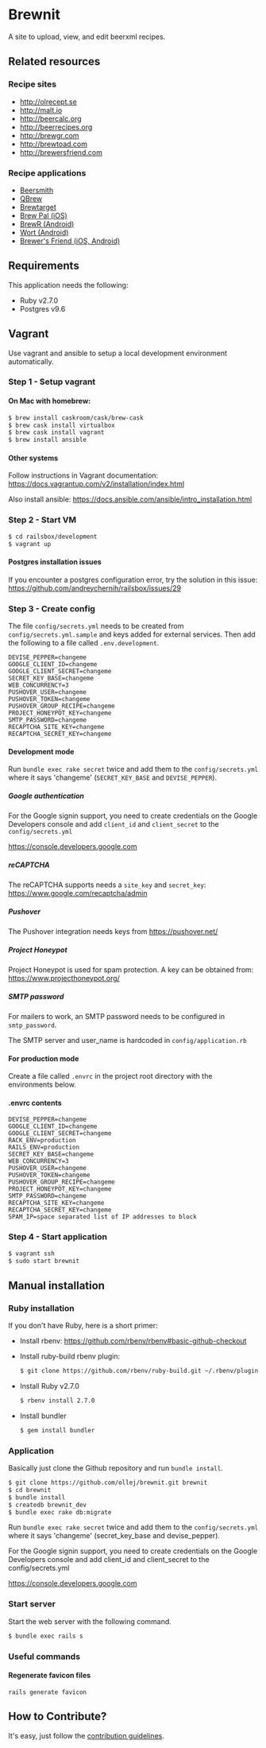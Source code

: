 Brewnit
=======

A site to upload, view, and edit beerxml recipes.

Related resources
-----------------

### Recipe sites

 * http://olrecept.se
 * http://malt.io
 * http://beercalc.org
 * http://beerrecipes.org
 * http://brewgr.com
 * http://brewtoad.com
 * http://brewersfriend.com

### Recipe applications

 * [Beersmith](http://beersmith.com/)
 * [QBrew](http://freecode.com/projects/qbrew)
 * [Brewtarget](http://www.brewtarget.org/)
 * [Brew Pal (iOS)](http://www.djpsoftware.com/brewpal/)
 * [BrewR (Android)](https://play.google.com/store/apps/details?id=com.weekendcoders.brewr&hl=en)
 * [Wort (Android)](https://play.google.com/store/apps/details?id=info.dynamicdesigns.wort&hl=en)
 * [Brewer's Friend (iOS, Android)](https://www.brewersfriend.com/)

Requirements
------------

This application needs the following:

 * Ruby v2.7.0
 * Postgres v9.6

Vagrant
-------

Use vagrant and ansible to setup a local development environment
automatically.

### Step 1 - Setup vagrant

#### On Mac with homebrew:

```bash
$ brew install caskroom/cask/brew-cask
$ brew cask install virtualbox
$ brew cask install vagrant
$ brew install ansible
```

#### Other systems

Follow instructions in Vagrant documentation:
https://docs.vagrantup.com/v2/installation/index.html

Also install ansible:
https://docs.ansible.com/ansible/intro_installation.html

### Step 2 - Start VM

```bash
$ cd railsbox/development
$ vagrant up
```

#### Postgres installation issues

If you encounter a postgres configuration error, try the solution in this
issue: https://github.com/andreychernih/railsbox/issues/29

### Step 3 - Create config

The file `config/secrets.yml` needs to be created from
`config/secrets.yml.sample` and keys added for external services.
Then add the following to a file called `.env.development`.

```
DEVISE_PEPPER=changeme
GOOGLE_CLIENT_ID=changeme
GOOGLE_CLIENT_SECRET=changeme
SECRET_KEY_BASE=changeme
WEB_CONCURRENCY=3
PUSHOVER_USER=changeme
PUSHOVER_TOKEN=changeme
PUSHOVER_GROUP_RECIPE=changeme
PROJECT_HONEYPOT_KEY=changeme
SMTP_PASSWORD=changeme
RECAPTCHA_SITE_KEY=changeme
RECAPTCHA_SECRET_KEY=changeme
```

#### Development mode

Run `bundle exec rake secret` twice and add them to the `config/secrets.yml`
where it says 'changeme' (`SECRET_KEY_BASE` and `DEVISE_PEPPER`).

##### Google authentication

For the Google signin support, you need to create credentials on the Google
Developers console and add `client_id` and `client_secret` to the
`config/secrets.yml`

https://console.developers.google.com

##### reCAPTCHA

The reCAPTCHA supports needs a `site_key` and `secret_key`:
https://www.google.com/recaptcha/admin

##### Pushover

The Pushover integration needs keys from https://pushover.net/

##### Project Honeypot

Project Honeypot is used for spam protection. A key can be obtained from:
https://www.projecthoneypot.org/

##### SMTP password

For mailers to work, an SMTP password needs to be configured in
`smtp_password`.

The SMTP server and user_name is hardcoded in `config/application.rb`

#### For production mode

Create a file called `.envrc` in the project root directory with the
environments below.

#### .envrc contents

```
DEVISE_PEPPER=changeme
GOOGLE_CLIENT_ID=changeme
GOOGLE_CLIENT_SECRET=changeme
RACK_ENV=production
RAILS_ENV=production
SECRET_KEY_BASE=changeme
WEB_CONCURRENCY=3
PUSHOVER_USER=changeme
PUSHOVER_TOKEN=changeme
PUSHOVER_GROUP_RECIPE=changeme
PROJECT_HONEYPOT_KEY=changeme
SMTP_PASSWORD=changeme
RECAPTCHA_SITE_KEY=changeme
RECAPTCHA_SECRET_KEY=changeme
SPAM_IP=space separated list of IP addresses to block
```

### Step 4 - Start application

```bash
$ vagrant ssh
$ sudo start brewnit
```

Manual installation
-------------------

### Ruby installation

If you don't have Ruby, here is a short primer:

 * Install rbenv: https://github.com/rbenv/rbenv#basic-github-checkout
 * Install ruby-build rbenv plugin:

   ```bash
   $ git clone https://github.com/rbenv/ruby-build.git ~/.rbenv/plugins/ruby-build
   ```
 * Install Ruby v2.7.0

   ```bash
   $ rbenv install 2.7.0
   ```
 * Install bundler

   ```bash
   $ gem install bundler
   ```

### Application

Basically just clone the Github repository and run `bundle install`.

```bash
$ git clone https://github.com/ollej/brewnit.git brewnit
$ cd brewnit
$ bundle install
$ createdb brewnit_dev
$ bundle exec rake db:migrate
```

Run `bundle exec rake secret` twice and add them to the `config/secrets.yml`
where it says 'changeme' (secret_key_base and devise_pepper).

For the Google signin support, you need to create credentials on the Google
Developers console and add client_id and client_secret to the
config/secrets.yml

https://console.developers.google.com

### Start server

Start the web server with the following command.

```bash
$ bundle exec rails s
```

### Useful commands

#### Regenerate favicon files

```
rails generate favicon
```

How to Contribute?
------------------

It's easy, just follow the [contribution guidelines][contribution].

[contribution]: https://github.com/ollej/brewnit/blob/master/CONTRIBUTING.md
